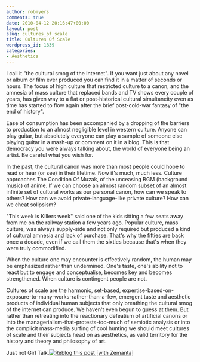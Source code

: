 ```yaml
---
author: robmyers
comments: true
date: 2010-04-12 20:16:47+00:00
layout: post
slug: cultures_of_scale
title: Cultures Of Scale
wordpress_id: 1839
categories:
- Aesthetics
---
```


I call it "the cultural smog of the Internet". If you want just about any novel or album or film ever produced you can find it in a matter of seconds or hours. The focus of high culture that restricted culture to a canon, and the amnesia of mass culture that replaced bands and TV shows every couple of years, has given way to a flat or post-historical cultural simultaneity even as time has started to flow again after the brief post-cold-war fantasy of "the end of history".

  


Ease of consumption has been accompanied by a dropping of the barriers to production to an almost negligible level in western culture. Anyone can play guitar, but absolutely everyone can play a sample of someone else playing guitar in a mash-up or comment on it in a blog. This is that democracy you were always talking about, the world of everyone being an artist. Be careful what you wish for.

  


In the past, the cultural canon was more than most people could hope to read or hear (or see) in their lifetime. Now it's much, much less. Culture approaches The Condition Of Muzak, of the unceasing BGM (background music) of anime. If we can choose an almost random subset of an almost infinite set of cultural works as our personal canon, how can we speak to others? How can we avoid private-language-like private culture? How can we cheat solipsism?

  


"This week is Killers week" said one of the kids sitting a few seats away from me on the railway station a few years ago. Popular culture, mass culture, was always supply-side and not only required but produced a kind of cultural amnesia and lack of purchase. That's why the fifties are back once a decade, even if we call them the sixties because that's when they were truly commodified.

  


When the culture one may encounter is effectively random, the human may be emphasized rather than undermined. One's taste, one's ability not to react but to engage and conceptualise, becomes key and becomes strengthened. When culture is contingent people are not.

  


Cultures of scale are the harmonic, set-based, expertise-based-on-exposure-to-many-works-rather-than-a-few, emergent taste and aesthetic products of individual human subjects that only breathing the cultural smog of the internet can produce. We haven't even begun to guess at them. But rather than retreating into the reactionary defeatism of artificial canons or into the managerialism-that-protests-too-much of semiotic analysis or into the complicit mass-media surfing of cool hunting we should meet cultures of scale and their subjects head on as aesthetics, as valid territory for the history and theory and philosophy of art.




Just not Girl Talk.[![Reblog this post [with Zemanta]](http://img.zemanta.com/reblog_e.png?x-id=e81a71b4-52f1-4bdf-a33a-75da5a61eeac)](http://reblog.zemanta.com/zemified/e81a71b4-52f1-4bdf-a33a-75da5a61eeac/)



